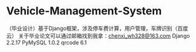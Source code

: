 # Vehicle-Management-System
（毕业设计）基于Django框架，涉及停车费计算，用户管理，车牌识别（百度云）
关于毕业论文可以通过邮箱找到我拿：chenxi_wh328@163.com
Django 2.2.17
PyMySQL 1.0.2
qrcode 6.1
